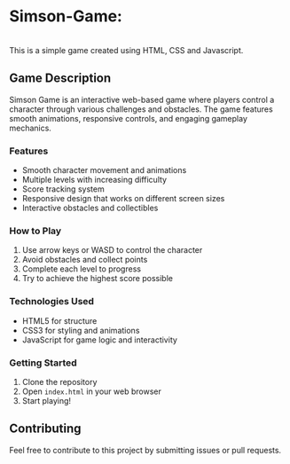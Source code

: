 # Simson-Game:

<br>
This is a simple game created using HTML, CSS and Javascript.

## Game Description

Simson Game is an interactive web-based game where players control a character through various challenges and obstacles. The game features smooth animations, responsive controls, and engaging gameplay mechanics.

### Features

- Smooth character movement and animations
- Multiple levels with increasing difficulty
- Score tracking system
- Responsive design that works on different screen sizes
- Interactive obstacles and collectibles

### How to Play

1. Use arrow keys or WASD to control the character
2. Avoid obstacles and collect points
3. Complete each level to progress
4. Try to achieve the highest score possible

### Technologies Used

- HTML5 for structure
- CSS3 for styling and animations
- JavaScript for game logic and interactivity

### Getting Started

1. Clone the repository
2. Open `index.html` in your web browser
3. Start playing!

## Contributing

Feel free to contribute to this project by submitting issues or pull requests.
